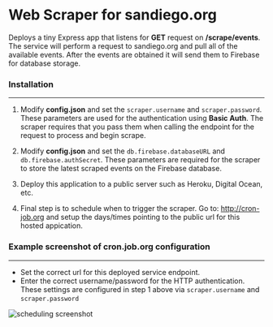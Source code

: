 # Web Scraper for sandiego.org 

Deploys a tiny Express app that listens for **GET** request on **/scrape/events**. The service will perform a request to sandiego.org and pull all of the available events. After the events are obtained it will send them to Firebase for database storage.

### Installation
***
1. Modify **config.json** and set the `scraper.username` and `scraper.password`. These parameters are used for the authentication using **Basic Auth**. The scraper requires that you pass them when calling the endpoint for the request to process and begin scrape.

2. Modify **config.json** and set the `db.firebase.databaseURL` and `db.firebase.authSecret`. These parameters are required for the scraper to store the latest scraped events on the Firebase database.
 
3. Deploy this application to a public server such as Heroku, Digital Ocean, etc.

4. Final step is to schedule when to trigger the scraper. Go to: http://cron-job.org and setup the days/times pointing to the public url for this hosted appication.  

### Example screenshot of cron.job.org configuration
***
- Set the correct url for this deployed service endpoint.
- Enter the correct username/password for the HTTP authentication. These settings are configured in step 1 above via `scraper.username` and `scraper.password`

![scheduling screenshot](https://i.imgur.com/DUGhzhr.png
 "Screenshot scheduling example")